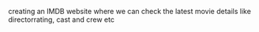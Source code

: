 creating an IMDB website where we can check the latest movie details like directorrating, cast and crew etc
